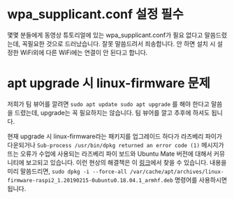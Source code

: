 # wpa_supplicant.conf 설정 필수

몇몇 분들에게 동영상 튜토리얼에 있는 wpa_supplicant.conf가 필요 없다고 말씀드렸는데, 꼭필요한 것으로 드러났습니다.
잘못 말씀드려서 죄송합니다.
안 하면 설치 시 설정한 WiFi외에 다른 WiFi에는 연결이 안 된다고 합니다.

# apt upgrade 시 linux-firmware 문제

저희가 팀 뷰어를 깔려면
`sudo apt update
sudo apt upgrade`
를 해야 한다고 말씀을 드렸는데,
upgrade는 꼭 필요하지는 않습니다.
팀 뷰어를 깔고 추후에 하셔도 됩니다.

현재 upgrade 시 linux-firmware라는 패키지를 업그레이드 하다가 라즈베리 파이가 다운되거나
`Sub-process /usr/bin/dpkg returned an error code (1)`
메시지가 뜨는 오류가 수업에 사용되는 라즈베리 파이 보드와 Ubuntu Mate 버전에 대해서 커뮤니티에 보고되고 있습니다.
이런 현상의 해결책은 이 [링크](https://ubuntu-mate.community/t/error-updating-ubuntu-mate-18-04-on-pi-3b/20001/4
)에서 찾을 수 있습니다.
내용을 미리 말씀드리면,
`sudo dpkg -i --force-all /var/cache/apt/archives/linux-firmware-raspi2_1.20190215-0ubuntu0.18.04.1_armhf.deb`
명령어를 사용하시면 됩니다.